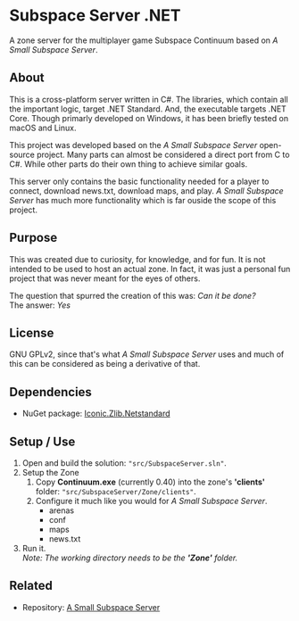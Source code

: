# Subspace Server .NET
A zone server for the multiplayer game Subspace Continuum based on *A Small Subspace Server*.

## About
This is a cross-platform server written in C#.  The libraries, which contain all the important logic, target .NET Standard.  And, the executable targets .NET Core. Though primarly developed on Windows, it has been briefly tested on macOS and Linux.

This project was developed based on the *A Small Subspace Server* open-source project.  Many parts can almost be considered a direct port from C to C#.  While other parts do their own thing to achieve similar goals.

This server only contains the basic functionality needed for a player to connect, download news.txt, download maps, and play. *A Small Subspace Server* has much more functionality which is far ouside the scope of this project.

## Purpose
This was created due to curiosity, for knowledge, and for fun. It is not intended to be used to host an actual zone. In fact, it was just a personal fun project that was never meant for the eyes of others.

The question that spurred the creation of this was: *Can it be done?*  
The answer: *Yes*

## License
GNU GPLv2, since that's what *A Small Subspace Server* uses and much of this can be considered as being a derivative of that.

## Dependencies
- NuGet package: [Iconic.Zlib.Netstandard](https://www.nuget.org/packages/Iconic.Zlib.Netstandard)

## Setup / Use
1. Open and build the solution: `"src/SubspaceServer.sln"`.
2. Setup the Zone
   1. Copy **Continuum.exe** (currently 0.40) into the zone's **'clients'** folder: `"src/SubspaceServer/Zone/clients"`.
   2. Configure it much like you would for *A Small Subspace Server*.
      - arenas
      - conf
      - maps
      - news.txt
3. Run it.  
*Note: The working directory needs to be the **'Zone'** folder.*

## Related
- Repository: [A Small Subspace Server](https://bitbucket.org/grelminar/asss)
